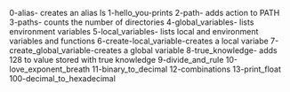 0-alias- creates an alias ls
1-hello_you-prints
2-path- adds action to PATH
3-paths- counts the number of directories
4-global_variables- lists environment variables
5-local_variables- lists local and environment variables and functions
6-create-local_variable-creates a local variabe
7-create_global_variable-creates a global variable
8-true_knowledge- adds 128 to value stored with true knowledge
9-divide_and_rule
10-love_exponent_breath
11-binary_to_decimal
12-combinations
13-print_float
100-decimal_to_hexadecimal
